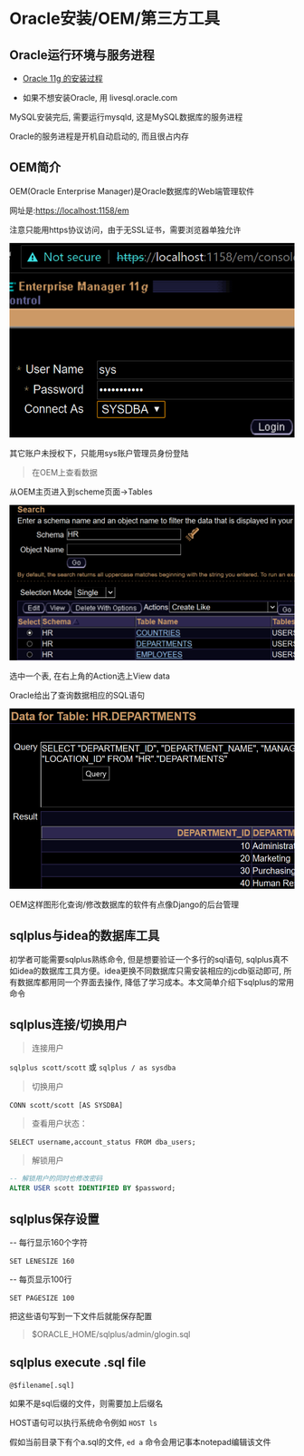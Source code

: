# Oracle安装/OEM/第三方工具

## Oracle运行环境与服务进程

- [Oracle 11g 的安装过程](https://www.cnblogs.com/dmego/p/6353641.html)

- 如果不想安装Oracle, 用 livesql.oracle.com

MySQL安装完后, 需要运行mysqld, 这是MySQL数据库的服务进程

Oracle的服务进程是开机自动启动的, 而且很占内存

## OEM简介

OEM(Oracle Enterprise Manager)是Oracle数据库的Web端管理软件

网址是:[https://localhost:1158/em](https://localhost:1158/em)

注意只能用https协议访问，由于无SSL证书，需要浏览器单独允许

![01-oem-localhost1158](01_oem_localhost1158.png "01-oem-localhost1158")

其它账户未授权下，只能用sys账户管理员身份登陆

> 在OEM上查看数据

从OEM主页进入到scheme页面->Tables

![02-oem-tables](02_oem_tables.png "02-oem-tables")

选中一个表, 在右上角的Action选上View data

Oracle给出了查询数据相应的SQL语句

![03-oem-departments-data](03_oem_departments_data.png "03-oem-departments-data")

OEM这样图形化查询/修改数据库的软件有点像Django的后台管理

## sqlplus与idea的数据库工具

初学者可能需要sqlplus熟练命令, 但是想要验证一个多行的sql语句, sqlplus真不如idea的数据库工具方便。idea更换不同数据库只需安装相应的jcdb驱动即可, 所有数据库都用同一个界面去操作, 降低了学习成本。本文简单介绍下sqlplus的常用命令


## sqlplus连接/切换用户

> 连接用户

`sqlplus scott/scott` 或 `sqlplus / as sysdba`

> 切换用户

`CONN scott/scott [AS SYSDBA]`

> 查看用户状态：

`SELECT username,account_status FROM dba_users;`

> 解锁用户

```sql
-- 解锁用户的同时也修改密码
ALTER USER scott IDENTIFIED BY $password;
```

## sqlplus保存设置

-- 每行显示160个字符

`SET LENESIZE 160`

-- 每页显示100行

`SET PAGESIZE 100`

把这些语句写到一下文件后就能保存配置 

> $ORACLE_HOME/sqlplus/admin/glogin.sql

## sqlplus execute .sql file

`@$filename[.sql]`

如果不是sql后缀的文件，则需要加上后缀名

HOST语句可以执行系统命令例如 `HOST ls`

假如当前目录下有个a.sql的文件, `ed a` 命令会用记事本notepad编辑该文件
